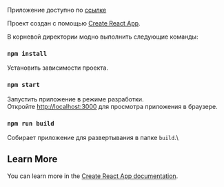 Приложение доступно по [ссылке](https://laughing-feynman-47e227.netlify.app/)

Проект создан с помощью [Create React App](https://github.com/facebook/create-react-app).

В корневой директории модно выполнить следующие команды:

### `npm install`

Установить зависимости проекта.

### `npm start`

Запустить приложение в режиме разработки.\
Откройте [http://localhost:3000](http://localhost:3000) для просмотра приложения в браузере.

### `npm run build`

Собирает приложение для развертывания в папке `build`.\

## Learn More

You can learn more in the [Create React App documentation](https://facebook.github.io/create-react-app/docs/getting-started).
